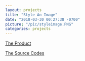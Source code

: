 ```yaml
---
layout: projects
title: "Style An Image"
date: "2018-03-30 00:27:38 -0700"
picture: "/pic/styleimage.PNG"
categories: projects
---
```


[The Product](https://curious-yu.github.io/GoogleFrontEnd-Phase1-StyleAImage/)

[The Source Codes](https://github.com/Curious-Yu/GoogleFrontEnd-Phase1-StyleAImage)
